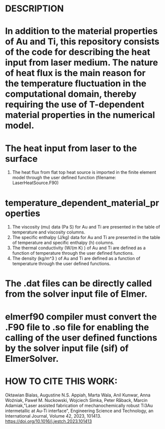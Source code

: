 # DESCRIPTION
# In addition to the material properties of Au and Ti, this repository consists of the code for describing the heat input from laser medium. The nature of heat flux is the main reason for the temperature fluctuation in the computational domain, thereby requiring the use of T-dependent material properties in the numerical model.

# The  heat input from laser to the surface 
1. The heat flux from flat top heat source is imported in the finite element model through the user defined function  (filename: LaserHeatSource.F90)

# temperature_dependent_material_properties
1. The viscosity (mu) data (Pa S) for Au and Ti are presented in the table of temperature and viscosity columns.
2. The specific enthalpy (J/kg)  data for Au and Ti are presented in the table of temperature and specific enthalpy (h) columns.
3. The thermal conductivity (W/(m K) ) of Au and Ti are defined as a function of temperature through the user defined functions.
4. The density (kg/m^3 ) of Au and Ti are defined as a function of temperature through the user defined functions.


# The .dat files can be directly called from the solver input file of Elmer.
# elmerf90 compiler must convert the .F90 file to .so file for enabling the calling of the user defined functions by the solver input file (sif) of ElmerSolver.


# HOW TO CITE THIS WORK:
Oktawian Bialas, Augustine N.S. Appiah, Marta Wala, Anil Kunwar, Anna Woźniak, Paweł M. Nuckowski, Wojciech Simka, Peter Råback, Marcin Adamiak,"Laser assisted fabrication of mechanochemically robust Ti3Au intermetallic at Au-Ti interface", Engineering Science and Technology, an International Journal,
Volume 42, 2023, 101413. https://doi.org/10.1016/j.jestch.2023.101413
